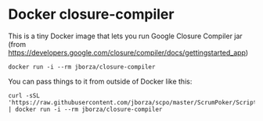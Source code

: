 # Docker closure-compiler

This is a tiny Docker image that lets you run Google Closure Compiler jar (from https://developers.google.com/closure/compiler/docs/gettingstarted_app)

```
docker run -i --rm jborza/closure-compiler
```

You can pass things to it from outside of Docker like this:
```
curl -sSL 'https://raw.githubusercontent.com/jborza/scpo/master/ScrumPoker/Scripts/poker.js' | docker run -i --rm jborza/closure-compiler
```
